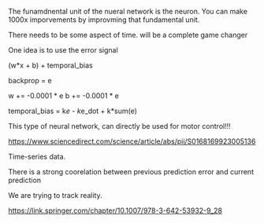 

The funamdnental unit of the nueral network is the neuron. You can make 1000x imporvements by improvming that fundamental unit.

There needs to be some aspect of time. will be a complete game changer

One idea is to use the error signal


 (w*x + b) + temporal_bias
 
 backprop = e

 w += -0.0001 * e
 b += -0.0001 * e

temporal_bias = k*e - k*e_dot + k*sum(e)

This type of neural network, can directly be used for motor control!!!


 https://www.sciencedirect.com/science/article/abs/pii/S0168169923005136

 Time-series data.

 There is a strong coorelation between previous prediction error and current prediction

 We are trying to track reality.

https://link.springer.com/chapter/10.1007/978-3-642-53932-9_28